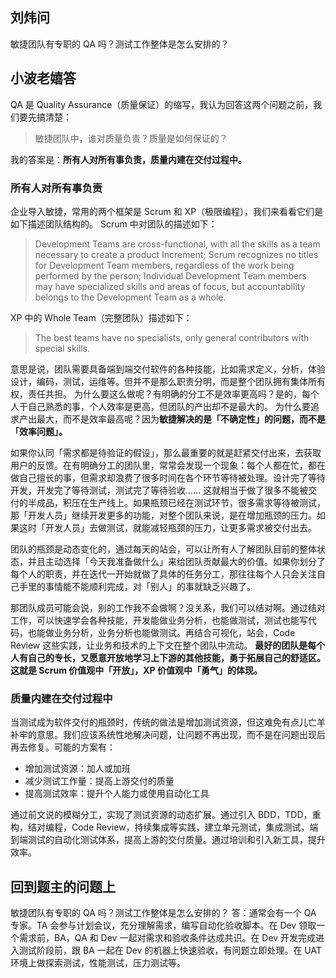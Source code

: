 ## 刘炜问
敏捷团队有专职的 QA 吗？测试工作整体是怎么安排的？

## 小波老嬉答
QA 是 Quality Assurance（质量保证）的缩写，我认为回答这两个问题之前，我们要先搞清楚：
>敏捷团队中，谁对质量负责？质量是如何保证的？

我的答案是：**所有人对所有事负责，质量内建在交付过程中。**

### 所有人对所有事负责
企业导入敏捷，常用的两个框架是 Scrum 和 XP（极限编程），我们来看看它们是如下描述团队结构的。
Scrum 中对团队的描述如下：
> Development Teams are cross-functional, with all the skills as a team necessary to create a product Increment;
> Scrum recognizes no titles for Development Team members, regardless of the work being performed by the person;
> Individual Development Team members may have specialized skills and areas of focus, but accountability belongs to the Development Team as a whole.

XP 中的 Whole Team（完整团队）描述如下：
>The best teams have no specialists, only general contributors with special skills.

意思是说，团队需要具备端到端交付软件的各种技能，比如需求定义，分析，体验设计，编码，测试，运维等。但并不是那么职责分明，而是整个团队拥有集体所有权，责任共担。
为什么要这么做呢？有明确的分工不是效率更高吗？是的，每个人干自己熟悉的事，个人效率是更高，但团队的产出却不是最大的。
为什么要追求产出最大，而不是效率最高呢？因为**敏捷解决的是「不确定性」的问题，而不是「效率问题」。**

如果你认同「需求都是待验证的假设」，那么最重要的就是赶紧交付出来，去获取用户的反馈。在有明确分工的团队里，常常会发现一个现象：每个人都在忙，都在做自己擅长的事，但需求却浪费了很多时间在各个环节等待被处理。设计完了等待开发，开发完了等待测试，测试完了等待验收......
这就相当于做了很多不能被交付的半成品，积压在生产线上。如果瓶颈已经在测试环节，很多需求等待被测试，那「开发人员」继续开发更多的功能，对整个团队来说，是在增加瓶颈的压力。如果这时「开发人员」去做测试，就能减轻瓶颈的压力，让更多需求被交付出去。

团队的瓶颈是动态变化的，通过每天的站会，可以让所有人了解团队目前的整体状态，并且主动选择「今天我准备做什么」来给团队贡献最大的价值。如果你划分了每个人的职责，并在迭代一开始就做了具体的任务分工，那往往每个人只会关注自己手里的事情能不能顺利完成，对「别人」的事就缺乏兴趣了。

那团队成员可能会说，别的工作我不会做啊？没关系，我们可以结对啊。通过结对工作，可以快速学会各种技能，开发能做业务分析，也能做测试，测试也能写代码，也能做业务分析，业务分析也能做测试。再结合可视化，站会，Code Review 这些实践，让业务和技术的上下文在整个团队中流动。
**最好的团队是每个人有自己的专长，又愿意开放地学习上下游的其他技能，勇于拓展自己的舒适区。这就是 Scrum 价值观中「开放」，XP 价值观中「勇气」的体现。**

### 质量内建在交付过程中
当测试成为软件交付的瓶颈时，传统的做法是增加测试资源，但这难免有点儿亡羊补牢的意思。我们应该系统性地解决问题，让问题不再出现，而不是在问题出现后再去修复。可能的方案有：
* 增加测试资源：加人或加班
* 减少测试工作量：提高上游交付的质量
* 提高测试效率：提升个人能力或使用自动化工具

通过前文说的模糊分工，实现了测试资源的动态扩展。通过引入 BDD，TDD，重构，结对编程，Code Review，持续集成等实践，建立单元测试，集成测试，端到端测试的自动化测试体系，提高上游的交付质量。通过培训和引入新工具，提升效率。

## 回到题主的问题上
敏捷团队有专职的 QA 吗？测试工作整体是怎么安排的？
答：通常会有一个 QA 专家。TA 会参与计划会议，充分理解需求，编写自动化验收脚本。在 Dev 领取一个需求前，BA，QA 和 Dev 一起对需求和验收条件达成共识。在 Dev 开发完成进入测试阶段前，跟 BA 一起在 Dev 的机器上快速验收，有问题立即处理。在 UAT 环境上做探索测试，性能测试，压力测试等。
